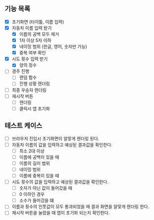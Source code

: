 ## 기능 목록

- [x] 초기화면 (타이틀, 이름 입력)
- [x] 자동차 이름 입력 받기
  - [x] 이름의 공백 모두 제거
  - [x] 1자 이상 5자 이하
  - [x] 네이밍 범위 (한글, 영어, 숫자만 가능)
  - [x] 중복 여부 확인
- [x] 시도 횟수 입력 받기
  - [x] 양의 정수
- [ ] 경주 진행
  - [ ] 랜덤 함수
  - [ ] 진행 상황 렌더링
- [ ] 최종 우승자 렌더링
- [ ] 재시작 버튼
  - [ ] 렌더링
  - [ ] 클릭시 앱 초기화

## 테스트 케이스

- [ ] 브라우저 진입시 초기화면이 알맞게 렌더링 된다.
- [ ] 자동차 이름의 값을 입력하고 예상된 결과값을 확인한다.
  - [ ] 최소 2대 이상
  - [ ] 이름에 공백이 있을 때
  - [ ] 이름의 길이 범위
  - [ ] 네이밍 범위
  - [ ] 이름에 중복이 있을 때
- [ ] 시도 횟수의 값을 입력하고 예상된 결과값을 확인한다.
  - [ ] 숫자가 아닌 값이 들어갔을 때
  - [ ] 0 이하인 경우
  - [ ] 소수가 들어갔을 떄
- [ ] 이름과 횟수의 인풋값이 모두 통과되었을 때 결과 화면을 알맞게 렌더링 한다.
- [ ] 재시작 버튼을 눌렀을 때 앱이 초기화 되는지 확인한다.
